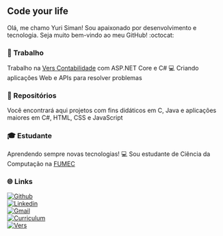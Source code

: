 ## Code your life

Olá, me chamo Yuri Siman! Sou apaixonado por desenvolvimento e tecnologia. Seja muito bem-vindo ao meu GitHub! :octocat:    

### :briefcase: Trabalho 

Trabalho na [Vers Contabilidade](https://www.verscontabilidade.com.br/) com ASP.NET Core e C# :computer: Criando aplicações Web e APIs para resolver problemas

### :open_file_folder: Repositórios

Você encontrará aqui projetos com fins didáticos em C, Java e aplicações maiores em C#, HTML, CSS e JavaScript  

### :mortar_board: Estudante

Aprendendo sempre novas tecnologias! :computer: Sou estudante de Ciência da Computação na [FUMEC](http://www.fumec.br/)  

### :globe_with_meridians: Links

[![Github](https://img.shields.io/badge/github-profile-%237159c1?style=for-the-badge&logo=github)](https://github.com/YuriSiman)  
[![Linkedin](https://img.shields.io/badge/linkedin-social-%230077B5?style=for-the-badge&logo=linkedin)](https://www.linkedin.com/in/yurisiman/)  
[![Gmail](https://img.shields.io/badge/gmail-contact-%23D14836?style=for-the-badge&logo=gmail)](mailto:yurisimannogueira@gmail.com)  
[![Curriculum](https://img.shields.io/badge/site-curriculum-%23563D7C?style=for-the-badge&logo=bootstrap)](http://yurisiman.surge.sh/)  
[![Vers](https://img.shields.io/badge/vers%20contabilidade-job-%233776AB?style=for-the-badge&logo=v)](https://www.verscontabilidade.com.br/)  
